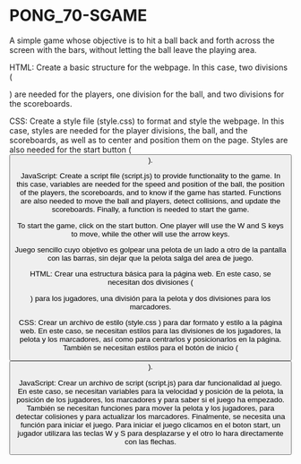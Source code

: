 # PONG_70-SGAME
A simple game whose objective is to hit a ball back and forth across the screen with the bars, without letting the ball leave the playing area.

HTML: Create a basic structure for the webpage. In this case, two divisions (<div>) are needed for the players, one division for the ball, and two divisions for the scoreboards.

CSS: Create a style file (style.css) to format and style the webpage. In this case, styles are needed for the player divisions, the ball, and the scoreboards, as well as to center and position them on the page. Styles are also needed for the start button (<button>).

JavaScript: Create a script file (script.js) to provide functionality to the game. In this case, variables are needed for the speed and position of the ball, the position of the players, the scoreboards, and to know if the game has started. Functions are also needed to move the ball and players, detect collisions, and update the scoreboards. Finally, a function is needed to start the game.

To start the game, click on the start button. One player will use the W and S keys to move, while the other will use the arrow keys.




Juego sencillo cuyo objetivo es golpear una pelota de un lado a otro de la pantalla con las barras, sin dejar que la pelota salga del area de juego.

HTML: Crear una estructura básica para la página web. En este caso, se necesitan dos divisiones (<div> ) para los jugadores, una división para la pelota y dos divisiones para los marcadores.

CSS: Crear un archivo de estilo (style.css ) para dar formato y estilo a la página web. En este caso, se necesitan estilos para las divisiones de los jugadores, la pelota y los marcadores, así como para centrarlos y posicionarlos en la página. También se necesitan estilos para el botón de inicio (<button>).

JavaScript: Crear un archivo de script (script.js) para dar funcionalidad al juego. En este caso, se necesitan variables para la velocidad y posición de la pelota, la posición de los jugadores, los marcadores y para saber si el juego ha empezado. También se necesitan funciones para mover la pelota y los jugadores, para detectar colisiones y para actualizar los marcadores. Finalmente, se necesita una función para iniciar el juego.         Para iniciar el juego clicamos en el boton start, un jugador utilizara las teclas W y S para desplazarse y el otro lo hara directamente con las flechas.

